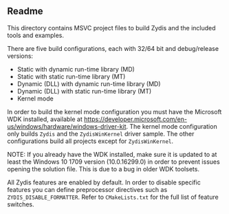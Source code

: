 ## Readme

This directory contains MSVC project files to build Zydis and the included tools and examples.

There are five build configurations, each with 32/64 bit and debug/release versions:
- Static with dynamic run-time library (MD)
- Static with static run-time library (MT)
- Dynamic (DLL) with dynamic run-time library (MD)
- Dynamic (DLL) with static run-time library (MT)
- Kernel mode

In order to build the kernel mode configuration you must have the Microsoft WDK installed, available at https://developer.microsoft.com/en-us/windows/hardware/windows-driver-kit.
The kernel mode configuration only builds `Zydis` and the `ZydisWinKernel` driver sample. The other configurations build all projects except for `ZydisWinKernel`.

NOTE: If you already have the WDK installed, make sure it is updated to at least the Windows 10 1709 version (10.0.16299.0) in order to prevent issues opening the solution file. This is due to a bug in older WDK toolsets.

All Zydis features are enabled by default. In order to disable specific features you can define preprocessor directives such as `ZYDIS_DISABLE_FORMATTER`. Refer to `CMakeLists.txt` for the full list of feature switches.
